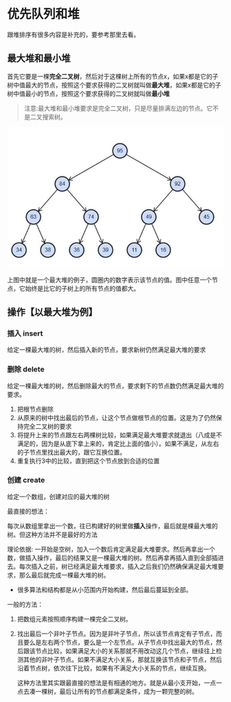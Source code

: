# 优先队列和堆

跟堆排序有很多内容是补充的，要参考那里去看。

## 最大堆和最小堆

首先它要是一棵**完全二叉树**，然后对于这棵树上所有的节点x，如果x都是它的子树中值最大的节点，按照这个要求获得的二叉树就叫做**最大堆**，如果x都是它的子树中值最小的节点，按照这个要求获得的二叉树就叫做**最小堆**

> 注意:最大堆和最小堆要求是完全二叉树，只是尽量排满左边的节点。它不是二叉搜索树。

![一个最大堆的例子](./img/最大堆.jpg)

上图中就是一个最大堆的例子，圆圈内的数字表示该节点的值。图中任意一个节点，它始终是比它的子树上的所有节点的值都大。

## 操作【以最大堆为例】

### 插入 insert

给定一棵最大堆的树，然后插入新的节点，要求新树仍然满足最大堆的要求

### 删除 delete

给定一棵最大堆的树，然后删除最大的节点，要求剩下的节点数仍然满足最大堆的要求。

1. 把根节点删除
2. 从原来的树中找出最后的节点，让这个节点做根节点的位置。这是为了仍然保持完全二叉树的要求
3. 将提升上来的节点跟左右两棵树比较，如果满足最大堆要求就退出（八成是不满足的，因为是从底下拿上来的，肯定比上面的值小）。如果不满足，从左右的子节点里找出最大的，跟它互换位置。
4. 重复执行3中的比较，直到把这个节点放到合适的位置

### 创建 create

给定一个数组，创建对应的最大堆的树

最直接的想法：

每次从数组里拿出一个数，往已构建好的树里做**插入**操作，最后就是棵最大堆的树。但这种方法并不是最好的方法

理论依据: 一开始是空树，加入一个数后肯定满足最大堆要求。然后再拿出一个数，做插入操作，最后的结果又是一棵最大堆的树。然后再拿再插入直到全部插进去。每次插入之前，树已经满足最大堆要求，插入之后我们仍然确保满足最大堆要求，那么最后就完成一棵最大堆的树。

- 很多算法和结构都是从小范围内开始构建，然后最后蔓延到全部。

一般的方法：

1. 把数组元素按照顺序构建一棵完全二叉树。
2. 找出最后一个非叶子节点。因为是非叶子节点，所以该节点肯定有子节点，而且要么是左右两个节点，要么是一个左节点。从子节点中找出最大的节点，然后跟该节点比较，如果满足大小的关系那就不用改动这几个节点，继续往上检测其他的非叶子节点。如果不满足大小关系，那就互换该节点和子节点，然后沿着节点树，依次往下比较，如果有不满足大小关系的节点，继续互换。

    这种方法里其实跟最直接的想法是有相通的地方。就是从最小支开始，一点一点去凑一棵树，最后让所有的节点都满足条件，成为一颗完整的树。

